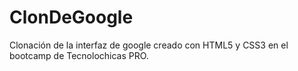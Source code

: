 # ClonDeGoogle
Clonación de la interfaz de google creado con HTML5 y CSS3 en el bootcamp de Tecnolochicas PRO.
